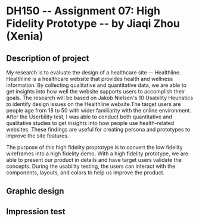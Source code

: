 # DH150 -- Assignment 07: High Fidelity Prototype -- by Jiaqi Zhou (Xenia)

## Description of project 
My research is to evaluate the design of a healthcare site -- Healthline. Healthline is a healthcare website that provides health and wellness information. By collecting qualitative and quantitative data, we are able to get insights into how well the website supports users to accomplish their goals. The research will be based on Jakob Nielsen's 10 Usability Heuristics to identify design issues on the Healthline website.The target users are people age from 18 to 50 with wider familiarity with the online environment. After the Userbility test, I was able to conduct both quantitative and qualitative studies to get insights into how people use health-related websites. These findings are useful for creating persona and prototypes to improve the site features.

The purpose of this high fidelity proptotype is to convert the low fidelity wireframes into a high fidelity demo. With a high fidelity prototype, we are able to present our product in details and have target users validate the concepts. During the usability testing, the users can interact with the components, layouts, and colors to help us improve the product.

## Graphic design


## Impression test
